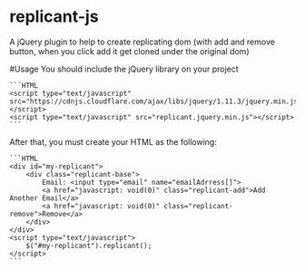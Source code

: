# replicant-js
A jQuery plugin to help to create replicating dom (with add and remove button, when you click add it get cloned under the original dom)

#Usage
You should include the jQuery library on your project

    ```HTML
    <script type="text/javascript" src="https://cdnjs.cloudflare.com/ajax/libs/jquery/1.11.3/jquery.min.js"></script>
    <script type="text/javascript" src="replicant.jquery.min.js"></script>
    ```

After that, you must create your HTML as the following:

    ```HTML
    <div id="my-replicant">
        <div class="replicant-base">
            Email: <input type="email" name="emailAdrress[]">
            <a href="javascript: void(0)" class="replicant-add">Add Another Email</a>
            <a href="javascript: void(0)" class="replicant-remove">Remove</a>
        </div>
    </div>
    <script type="text/javascript">
        $("#my-replicant").replicant();
    </script>
    ```
